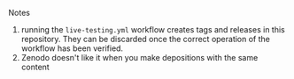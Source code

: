 Notes

1. running the `live-testing.yml` workflow creates tags and releases in this repository. They can be discarded once the correct operation of the workflow has been verified.
1. Zenodo doesn't like it when you make depositions with the same content

